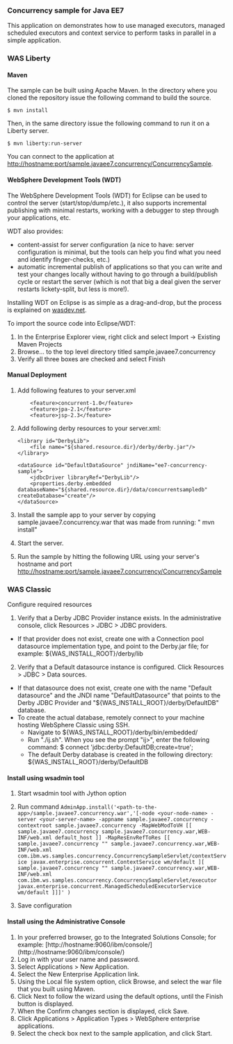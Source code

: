 ### Concurrency sample for Java EE7

This application on demonstrates how to use managed executors, managed scheduled executors and context service to perform tasks in parallel in a simple application.

### WAS Liberty
#### Maven

The sample can be built using Apache Maven. In the directory where you cloned the repository issue the following command to build the source.

  `$ mvn install`

Then, in the same directory issue the following command to run it on a Liberty server.

  `$ mvn liberty:run-server`

You can connect to the application at [http://hostname:port/sample.javaee7.concurrency/ConcurrencySample](http://hostname:port/sample.javaee7.concurrency/ConcurrencySample).

#### WebSphere Development Tools (WDT)

The WebSphere Development Tools (WDT) for Eclipse can be used to control the server (start/stop/dump/etc.), it also supports incremental publishing with minimal restarts, working with a debugger to step through your applications, etc.

WDT also provides:

- content-assist for server configuration (a nice to have: server configuration is minimal, but the tools can help you find what you need and identify finger-checks, etc.)
- automatic incremental publish of applications so that you can write and test your changes locally without having to go through a build/publish cycle or restart the server (which is not that big a deal given the server restarts lickety-split, but less is more!).

Installing WDT on Eclipse is as simple as a drag-and-drop, but the process is explained on [wasdev.net](https://developer.ibm.com/wasdev/downloads/liberty-profile-using-eclipse/).

To import the source code into Eclipse/WDT:

1.	In the Enterprise Explorer view, right click and select Import -> Existing Maven Projects
2.	Browse... to the top level directory titled sample.javaee7.concurrency
3.	Verify all three boxes are checked and select Finish

#### Manual Deployment
1.	Add following features to your server.xml 
        
    ```
        <feature>concurrent-1.0</feature>
        <feature>jpa-2.1</feature>
        <feature>jsp-2.3</feature>
    ```
    
2.	Add following derby resources to your server.xml:
  
    ```
    <library id="DerbyLib">
        <file name="${shared.resource.dir}/derby/derby.jar"/>
    </library>
    ```
    
    ```
    <dataSource id="DefaultDataSource" jndiName="ee7-concurrency-sample">
        <jdbcDriver libraryRef="DerbyLib"/>
        <properties.derby.embedded databaseName="${shared.resource.dir}/data/concurrentsampledb" createDatabase="create"/>
    </dataSource>
    ```
    
3.	Install the sample app to your server by copying sample.javaee7.concurrency.war that was made from running: " mvn install"
4.	Start the server.
5.	Run the sample by hitting the following URL using your server's hostname and port
[http://hostname:port/sample.javaee7.concurrency/ConcurrencySample](http://hostname:port/sample.javaee7.concurrency/ConcurrencySample)

### WAS Classic

Configure required resources

1.	Verify that a Derby JDBC Provider instance exists. In the administrative console, click Resources > JDBC > JDBC providers.
  - If that provider does not exist, create one with a Connection pool datasource implementation type, and point to the Derby.jar file; for example: ${WAS_INSTALL_ROOT}/derby/lib

2.	Verify that a Default datasource instance is configured. Click Resources > JDBC > Data sources.
  - If that datasource does not exist, create one with the name "Default datasource" and the JNDI name "DefaultDatasource" that points to the Derby JDBC Provider and "${WAS_INSTALL_ROOT}/derby/DefaultDB" database.
  - To create the actual database, remotely connect to your machine hosting WebSphere Classic using SSH.
    - Navigate to ${WAS_INSTALL_ROOT}/derby/bin/embedded/
    - Run "./ij.sh". When you see the prompt "ij>", enter the following command:
        $ connect 'jdbc:derby:DefaultDB;create=true';
    - The default Derby database is created in the following directory: ${WAS_INSTALL_ROOT}/derby/DefaultDB

#### Install using wsadmin tool

1. Start wsadmin tool with Jython option 
2. Run command 
`AdminApp.install('<path-to-the-app>/sample.javaee7.concurrency.war','[-node <your-node-name> -server <your-server-name> -appname sample.javaee7.concurrency -contextroot sample.javaee7.concurrency -MapWebModToVH [[ sample.javaee7.concurrency sample.javaee7.concurrency.war,WEB-INF/web.xml default_host ]] -MapResEnvRefToRes [[ sample.javaee7.concurrency "" sample.javaee7.concurrency.war,WEB-INF/web.xml com.ibm.ws.samples.concurrency.ConcurrencySampleServlet/contextService javax.enterprise.concurrent.ContextService wm/default ][ sample.javaee7.concurrency "" sample.javaee7.concurrency.war,WEB-INF/web.xml com.ibm.ws.samples.concurrency.ConcurrencySampleServlet/executor javax.enterprise.concurrent.ManagedScheduledExecutorService wm/default ]]]' ) `

3. Save configuration 

#### Install using the Administrative Console

1.	In your preferred browser, go to the Integrated Solutions Console; for example: [http://hostname:9060/ibm/console/]
(http://hostname:9060/ibm/console/)
2.	Log in with your user name and password.
3.	Select Applications > New Application.
4.	Select the New Enterprise Application link.
5.	Using the Local file system option, click Browse, and select the war file that you built using Maven.
6.	Click Next to follow the wizard using the default options, until the Finish button is displayed.
7.	When the Confirm changes section is displayed, click Save.
8.	Click Applications > Application Types > WebSphere enterprise applications.
9.	Select the check box next to the sample application, and click Start.
